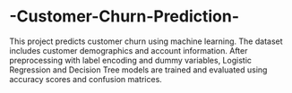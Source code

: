 # -Customer-Churn-Prediction-
This project predicts customer churn using machine learning. The dataset includes customer demographics and account information. After preprocessing with label encoding and dummy variables, Logistic Regression and Decision Tree models are trained and evaluated using accuracy scores and confusion matrices.
